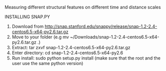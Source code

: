 Measuring different structural features on different time and distance scales

INSTALLING SNAP.PY

1. Download from http://snap.stanford.edu/snappy/release/snap-1.2-2.4-centos6.5-x64-py2.6.tar.gz
2. Move to your folder (e.g mv ~/Downloads/snap-1.2-2.4-centos6.5-x64-py2.6.tar.gz .)
3. Extract: tar zxvf snap-1.2-2.4-centos6.5-x64-py2.6.tar.gz 
4. Enter directory: cd snap-1.2-2.4-centos6.5-x64-py2.6
5. Run install:  sudo python setup.py install (make sure that the root and the user use the same python version) 

